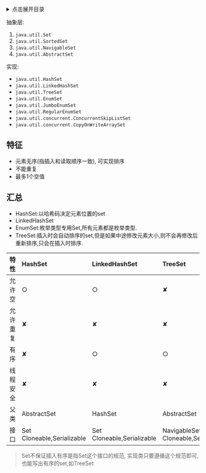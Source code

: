 <details>
<summary>点击展开目录</summary>
<!-- TOC -->

- [特征](#特征)
- [汇总](#汇总)

<!-- /TOC -->
</details>

抽象层:

1. `java.util.Set`
2. `java.util.SortedSet`
3. `java.util.NavigableSet`
4. `java.util.AbstractSet`

实现:

* `java.util.HashSet`
* `java.util.LinkedHashSet`
* `java.util.TreeSet`
* `java.util.EnumSet`
* `java.util.JumboEnumSet`
* `java.util.RegularEnumSet`
* `java.util.concurrent.ConcurrentSkipListSet`
* `java.util.concurrent.CopyOnWriteArraySet`

## 特征

* 元素无序(指插入和读取顺序一致), 可实现排序
* 不能重复
* 最多1个空值

## 汇总

* HashSet:以哈希码决定元素位置的set
* LinkedHashSet
* EnumSet:枚举类型专用Set,所有元素都是枚举类型.
* TreeSet:插入时会自动排序的set,但是如果中途修改元素大小,则不会再修改后重新排序,只会在插入时排序.

| 特性     | HashSet                        | LinkedHashSet                  | TreeSet                                 |
| :------- | :----------------------------- | :----------------------------- | :-------------------------------------- |
| 允许空   | ○                              | ○                              | ✘                                       |
| 允许重复 | ✘                              | ✘                              | ✘                                       |
| 有序     | ✘                              | ○                              | ○                                       |
| 线程安全 | ✘                              | ✘                              | ✘                                       |
| 父类     | AbstractSet                    | HashSet                        | AbstractSet                             |
| 接口     | Set<br/>Cloneable,Serializable | Set<br/>Cloneable,Serializable | NavigableSet<br/>Cloneable,Serializable |

> Set不保证插入有序是指Set这个接口的规范, 实现类只要遵循这个规范即可, 也能写出有序的set,如TreeSet
